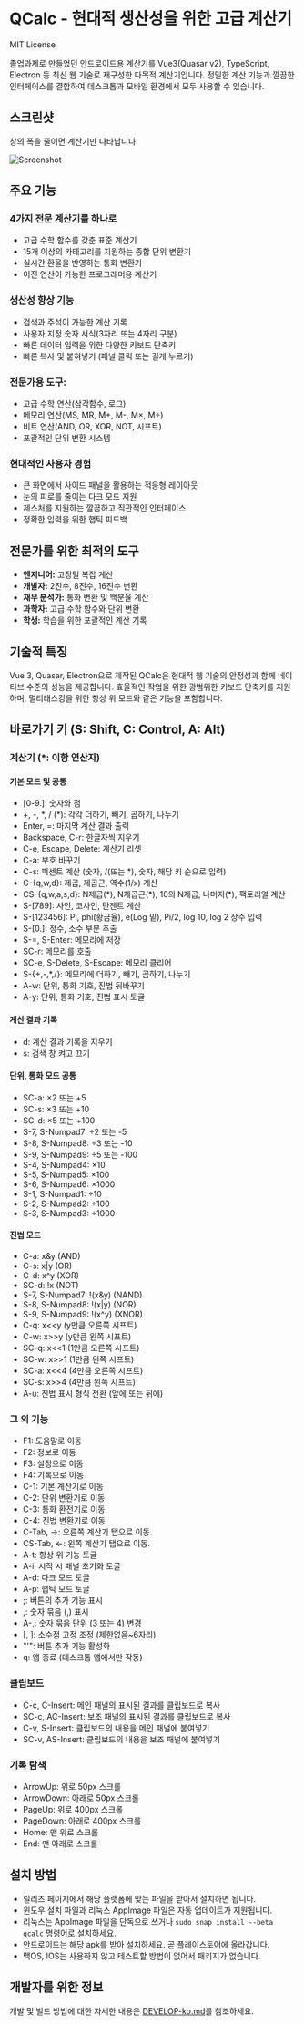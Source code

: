 # QCalc - 현대적 생산성을 위한 고급 계산기

MIT License

졸업과제로 만들었던 안드로이드용 계산기를 Vue3(Quasar v2), TypeScript, Electron 등 최신 웹 기술로 재구성한 다목적 계산기입니다. 정밀한 계산 기능과 깔끔한 인터페이스를 결합하여 데스크톱과 모바일 환경에서 모두 사용할 수 있습니다.

## 스크린샷

창의 폭을 줄이면 계산기만 나타납니다.

![Screenshot](https://github.com/from104/qcalc/raw/main/assets/screenshot_v0.11.3-ko.png)

## 주요 기능

### **4가지 전문 계산기를 하나로**

- 고급 수학 함수를 갖춘 표준 계산기
- 15개 이상의 카테고리를 지원하는 종합 단위 변환기
- 실시간 환율을 반영하는 통화 변환기
- 이진 연산이 가능한 프로그래머용 계산기

### **생산성 향상 기능**

- 검색과 주석이 가능한 계산 기록
- 사용자 지정 숫자 서식(3자리 또는 4자리 구분)
- 빠른 데이터 입력을 위한 다양한 키보드 단축키
- 빠른 복사 및 붙혀넣기 (패널 클릭 또는 길게 누르기)

### **전문가용 도구:**

- 고급 수학 연산(삼각함수, 로그)
- 메모리 연산(MS, MR, M+, M-, M×, M÷)
- 비트 연산(AND, OR, XOR, NOT, 시프트)
- 포괄적인 단위 변환 시스템

### **현대적인 사용자 경험**

- 큰 화면에서 사이드 패널을 활용하는 적응형 레이아웃
- 눈의 피로를 줄이는 다크 모드 지원
- 제스처를 지원하는 깔끔하고 직관적인 인터페이스
- 정확한 입력을 위한 햅틱 피드백

## 전문가를 위한 최적의 도구

- **엔지니어:** 고정밀 복잡 계산
- **개발자:** 2진수, 8진수, 16진수 변환
- **재무 분석가:** 통화 변환 및 백분율 계산
- **과학자:** 고급 수학 함수와 단위 변환
- **학생:** 학습을 위한 포괄적인 계산 기록

## 기술적 특징

Vue 3, Quasar, Electron으로 제작된 QCalc은 현대적 웹 기술의 안정성과 함께 네이티브 수준의 성능을 제공합니다. 효율적인 작업을 위한 광범위한 키보드 단축키를 지원하며, 멀티태스킹을 위한 항상 위 모드와 같은 기능을 포함합니다.

## 바로가기 키 (S: Shift, C: Control, A: Alt)

### 계산기 (\*: 이항 연산자)

#### 기본 모드 및 공통

- [0-9\.]: 숫자와 점
- +, -, \*, / (\*): 각각 더하기, 빼기, 곱하기, 나누기
- Enter, =: 마지막 계산 결과 출력
- Backspace, C-r: 한글자씩 지우기
- C-e, Escape, Delete: 계산기 리셋
- C-a: 부호 바꾸기
- C-s: 퍼센트 계산 (숫자, /(또는 \*), 숫자, 해당 키 순으로 입력)
- C-{q,w,d}: 제곱, 제곱근, 역수(1/x) 계산
- CS-{q,w,a,s,d}: N제곱(\*), N제곱근(\*), 10의 N제곱, 나머지(\*), 팩토리얼 계산
- S-[789]: 사인, 코사인, 탄젠트 계산
- S-[123456]: Pi, phi(황금율), e(Log 밑), Pi/2, log 10, log 2 상수 입력
- S-[0\.]: 정수, 소수 부분 추출
- S-=, S-Enter: 메모리에 저장
- SC-r: 메모리를 호출
- SC-e, S-Delete, S-Escape: 메모리 클리어
- S-{+,-,\*,/}: 메모리에 더하기, 빼기, 곱하기, 나누기
- A-w: 단위, 통화 기호, 진법 뒤바꾸기
- A-y: 단위, 통화 기호, 진법 표시 토글

#### 계산 결과 기록

- d: 계산 결과 기록을 지우기
- s: 검색 창 켜고 끄기

#### 단위, 통화 모드 공통

- SC-a: ×2 또는 +5
- SC-s: ×3 또는 +10
- SC-d: ×5 또는 +100
- S-7, S-Numpad7: ÷2 또는 -5
- S-8, S-Numpad8: ÷3 또는 -10
- S-9, S-Numpad9: ÷5 또는 -100
- S-4, S-Numpad4: ×10
- S-5, S-Numpad5: ×100
- S-6, S-Numpad6: ×1000
- S-1, S-Numpad1: ÷10
- S-2, S-Numpad2: ÷100
- S-3, S-Numpad3: ÷1000

#### 진법 모드

- C-a: x&y (AND)
- C-s: x|y (OR)
- C-d: x^y (XOR)
- SC-d: !x (NOT)
- S-7, S-Numpad7: !(x&y) (NAND)
- S-8, S-Numpad8: !(x|y) (NOR)
- S-9, S-Numpad9: !(x^y) (XNOR)
- C-q: x<<y (y만큼 오른쪽 시프트)
- C-w: x>>y (y만큼 왼쪽 시프트)
- SC-q: x<<1 (1만큼 오른쪽 시프트)
- SC-w: x>>1 (1만큼 왼쪽 시프트)
- SC-a: x<<4 (4만큼 오른쪽 시프트)
- SC-s: x>>4 (4만큼 왼쪽 시프트)
- A-u: 진법 표시 형식 전환 (앞에 또는 뒤에)

### 그 외 기능

- F1: 도움말로 이동
- F2: 정보로 이동
- F3: 설정으로 이동
- F4: 기록으로 이동
- C-1: 기본 계산기로 이동
- C-2: 단위 변환기로 이동
- C-3: 통화 환전기로 이동
- C-4: 진법 변환기로 이동
- C-Tab, ->: 오른쪽 계산기 탭으로 이동.
- CS-Tab, <-: 왼쪽 계산기 탭으로 이동.
- A-t: 항상 위 기능 토글
- A-i: 시작 시 패널 초기화 토글
- A-d: 다크 모드 토글
- A-p: 햅틱 모드 토글
- ;: 버튼의 추가 기능 표시
- ,: 숫자 묶음 (,) 표시
- A-,: 숫자 묶음 단위 (3 또는 4) 변경
- [, ]: 소수점 고정 조정 (제한없음~6자리)
- "'": 버튼 추가 기능 활성화
- q: 앱 종료 (데스크톱 앱에서만 작동)

### 클립보드

- C-c, C-Insert: 메인 패널의 표시된 결과를 클립보드로 복사
- SC-c, AC-Insert: 보조 패널의 표시된 결과를 클립보드로 복사
- C-v, S-Insert: 클립보드의 내용을 메인 패널에 붙여넣기
- SC-v, AS-Insert: 클립보드의 내용을 보조 패널에 붙여넣기

### 기록 탐색

- ArrowUp: 위로 50px 스크롤
- ArrowDown: 아래로 50px 스크롤
- PageUp: 위로 400px 스크롤
- PageDown: 아래로 400px 스크롤
- Home: 맨 위로 스크롤
- End: 맨 아래로 스크롤

## 설치 방법

- 릴리즈 페이지에서 해당 플랫폼에 맞는 파일을 받아서 설치하면 됩니다.
- 윈도우 설치 파일과 리눅스 AppImage 파일은 자동 업데이트가 지원됩니다.
- 리눅스는 AppImage 파일을 단독으로 쓰거나 `sudo snap install --beta qcalc` 명령어로 설치하세요.
- 안드로이드는 해당 apk를 받아 설치하세요. 곧 플레이스토어에 올라갑니다.
- 맥OS, IOS는 사용하지 않고 테스트할 방법이 없어서 패키지가 없습니다.

## 개발자를 위한 정보

개발 및 빌드 방법에 대한 자세한 내용은 [DEVELOP-ko.md](DEVELOP-ko.md)를 참조하세요.
